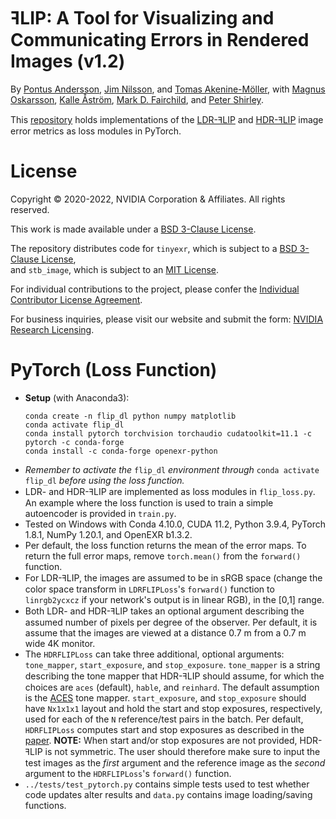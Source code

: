 # ꟻLIP: A Tool for Visualizing and Communicating Errors in Rendered Images (v1.2)
By
[Pontus Andersson](https://research.nvidia.com/person/pontus-andersson),
[Jim Nilsson](https://research.nvidia.com/person/jim-nilsson),
and
[Tomas Akenine-Möller](https://research.nvidia.com/person/tomas-akenine-m%C3%B6ller),
with
[Magnus Oskarsson](https://www1.maths.lth.se/matematiklth/personal/magnuso/),
[Kalle Åström](https://www.maths.lu.se/staff/kalleastrom/),
[Mark D. Fairchild](https://www.rit.edu/directory/mdfpph-mark-fairchild),
and
[Peter Shirley](https://research.nvidia.com/person/peter-shirley).

This [repository](https://github.com/NVlabs/flip) holds implementations of the [LDR-ꟻLIP](https://research.nvidia.com/publication/2020-07_FLIP)
and [HDR-ꟻLIP](https://research.nvidia.com/publication/2021-05_HDR-FLIP) image error metrics as loss modules in PyTorch.

# License

Copyright © 2020-2022, NVIDIA Corporation & Affiliates. All rights reserved.

This work is made available under a [BSD 3-Clause License](../misc/LICENSE.md).

The repository distributes code for `tinyexr`, which is subject to a [BSD 3-Clause License](../misc/LICENSE-third-party.md#bsd-3-clause-license),<br>
and `stb_image`, which is subject to an [MIT License](../misc/LICENSE-third-party.md#mit-license).

For individual contributions to the project, please confer the [Individual Contributor License Agreement](../misc/CLA.md).

For business inquiries, please visit our website and submit the form: [NVIDIA Research Licensing](https://www.nvidia.com/en-us/research/inquiries/).

# PyTorch (Loss Function)

- **Setup** (with Anaconda3):
  ```
  conda create -n flip_dl python numpy matplotlib
  conda activate flip_dl
  conda install pytorch torchvision torchaudio cudatoolkit=11.1 -c pytorch -c conda-forge
  conda install -c conda-forge openexr-python
  ```
- *Remember to activate the* `flip_dl` *environment through* `conda activate flip_dl` *before using the loss function.*
- LDR- and HDR-ꟻLIP are implemented as loss modules in `flip_loss.py`.
  An example where the loss function is used to train a simple autoencoder is provided in `train.py`.
- Tested on Windows with Conda 4.10.0, CUDA 11.2, Python 3.9.4, PyTorch 1.8.1, NumPy 1.20.1, and OpenEXR b1.3.2.
- Per default, the loss function returns the mean of the error maps. To return the full error maps,
  remove `torch.mean()` from the `forward()` function.
- For LDR-ꟻLIP, the images are assumed to be in sRGB space
  (change the color space transform in `LDRFLIPLoss`'s `forward()` function to `linrgb2ycxcz` if your network's output is in linear RGB),
  in the [0,1] range.
- Both LDR- and HDR-ꟻLIP takes an optional argument describing the assumed number of pixels per
  degree of the observer. Per default, it is assume that the images are viewed at a distance 0.7 m from
  a 0.7 m wide 4K monitor.
- The `HDRFLIPLoss` can take three additional, optional arguments: `tone_mapper`, `start_exposure`, and `stop_exposure`.
  `tone_mapper` is a string describing the tone mapper that HDR-ꟻLIP should assume, for which the choices are `aces` (default), `hable`, and `reinhard`. The default assumption is the [ACES](https://knarkowicz.wordpress.com/2016/01/06/aces-filmic-tone-mapping-curve/) tone mapper.
  `start_exposure`, and `stop_exposure` should have `Nx1x1x1` layout and hold the
  start and stop exposures, respectively, used for each of the `N` reference/test
  pairs in the batch. Per default, `HDRFLIPLoss` computes start and stop exposures as described
  in the [paper](https://d1qx31qr3h6wln.cloudfront.net/publications/HDRFLIP-paper.pdf).
  **NOTE:** When start and/or stop exposures are not provided, HDR-ꟻLIP is not symmetric. The
  user should therefore make sure to input the test images as the *first* argument and the reference image
  as the *second* argument to the `HDRFLIPLoss`'s `forward()` function.
- `../tests/test_pytorch.py` contains simple tests used to test whether code updates alter results and
  `data.py` contains image loading/saving functions.
